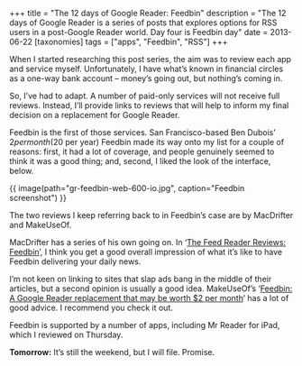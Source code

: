 +++
title = "The 12 days of Google Reader: Feedbin"
description = "The 12 days of Google Reader is a series of posts that explores options for RSS users in a post-Google Reader world. Day four is Feedbin day"
date = 2013-06-22
[taxonomies]
tags = ["apps", "Feedbin", "RSS"]
+++

When I started researching this post series, the aim was to review each app and service myself. Unfortunately, I have what’s known in financial circles as a one-way bank account – money’s going out, but nothing’s coming in.

So, I’ve had to adapt. A number of paid-only services will not receive full reviews. Instead, I’ll provide links to reviews that will help to inform my final decision on a replacement for Google Reader.

Feedbin is the first of those services. San Francisco-based Ben Dubois’ $2 per month ($20 per year) Feedbin made its way onto my list for a couple of reasons: first, it had a lot of coverage, and people genuinely seemed to think it was a good thing; and, second, I liked the look of the interface, below.

{{ image(path="gr-feedbin-web-600-io.jpg", caption="Feedbin screenshot") }}

The two reviews I keep referring back to in Feedbin’s case are by MacDrifter and MakeUseOf.

MacDrifter has a series of his own going on. In ‘[The Feed Reader Reviews: Feedbin](http://www.macdrifter.com/2013/06/the-feed-reader-reviews-feedbin.html)’, I think you get a good overall impression of what it’s like to have Feedbin delivering your daily news.

I’m not keen on linking to sites that slap ads bang in the middle of their articles, but a second opinion is usually a good idea. MakeUseOf’s ‘[Feedbin: A Google Reader replacement that may be worth $2 per month](http://www.makeuseof.com/tag/feedbin-a-google-reader-replacement-that-may-be-worth-2-per-month/)’ has a lot of good advice. I recommend you check it out.

Feedbin is supported by a number of apps, including Mr Reader for iPad, which I reviewed on Thursday. 

**Tomorrow:** It’s still the weekend, but I will file. Promise.